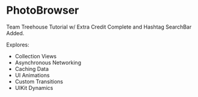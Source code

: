 # PhotoBrowser

Team Treehouse Tutorial w/ Extra Credit Complete and Hashtag SearchBar Added.

Explores:
- Collection Views
- Asynchronous Networking 
- Caching Data 
- UI Animations
- Custom Transitions 
- UIKit Dynamics
